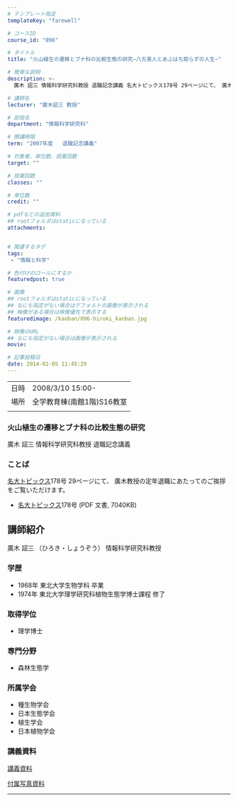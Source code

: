```yaml
---
# テンプレート指定
templateKey: "farewell"

# コースID
course_id: "096"

# タイトル
title: "火山植生の遷移とブナ科の比較生態の研究−八方美人とあぶはち取らずの人生−"

# 簡単な説明
description: >-
  廣木 詔三 情報科学研究科教授 退職記念講義 名大トピックス178号 29ページにて、 廣木教授の定年退職にあたってのご挨拶をご覧いただけます。   * 名大トピックス178号 (PDF 文書, 7040KB) ....

# 講師名
lecturer: "廣木詔三 教授"

# 部局名
department: "情報科学研究科"

# 開講時限
term: "2007年度	退職記念講義"

# 対象者、単位数、授業回数
target: ""

# 授業回数
classes: ""

# 単位数
credit: ""

# pdfなどの追加資料
## rootフォルダはstaticになっている
attachments:


# 関連するタグ
tags:
 - "情報と科学"

# 色付けのロールにするか
featuredpost: true

# 画像
## rootフォルダはstaticになっている
## なにも指定がない場合はデフォルトの画像が表示される
## 映像がある場合は映像優先で表示する
featuredimage: /kanban/096-hiroki_kanban.jpg

# 映像のURL
## なにも指定がない場合は画像が表示される
movie: 

# 記事投稿日
date: 2014-02-05 11:45:29
---
```


|   |   |
|---|---|
| 日時 | 2008/3/10  15:00- |
| 場所 | 全学教育棟(南館1階)S16教室 |
|   |   |


### 火山植生の遷移とブナ科の比較生態の研究

廣木 詔三 情報科学研究科教授 退職記念講義

### ことば

[名大トピックス](http://www.nagoya-u.ac.jp/about-nu/public-relations/publication/topics-archive.html)178号 29ページにて、 廣木教授の定年退職にあたってのご挨拶をご覧いただけます。

* [名大トピックス](http://www.nagoya-u.ac.jp/about-nu/public-relations/publication/topics-archive.html)178号 (PDF 文書, 7040KB)


## 講師紹介

廣木 詔三 （ひろき・しょうぞう） 情報科学研究科教授

### 学歴

* 1968年 東北大学生物学科 卒業
* 1974年 東北大学理学研究科植物生態学博士課程 修了

### 取得学位

* 理学博士

### 専門分野

* 森林生態学

### 所属学会

* 種生物学会
* 日本生態学会
* 植生学会
* 日本植物学会


### 講義資料

[講義資料](https://ocw.nagoya-u.jp/files/96/hiroki_lect.pdf) 

[付属写真資料](https://ocw.nagoya-u.jp/files/96/hiroki_picture.pdf) 

-----